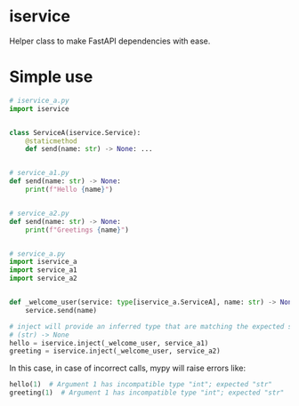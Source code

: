 # iservice

Helper class to make FastAPI dependencies with ease.

# Simple use

```python
# iservice_a.py
import iservice


class ServiceA(iservice.Service):
    @staticmethod
    def send(name: str) -> None: ...


# service_a1.py
def send(name: str) -> None:
    print(f"Hello {name}")


# service_a2.py
def send(name: str) -> None:
    print(f"Greetings {name}")


# service_a.py
import iservice_a
import service_a1
import service_a2


def _welcome_user(service: type[iservice_a.ServiceA], name: str) -> None:
    service.send(name)

# inject will provide an inferred type that are matching the expected signature
# (str) -> None
hello = iservice.inject(_welcome_user, service_a1)
greeting = iservice.inject(_welcome_user, service_a2)
```

In this case, in case of incorrect calls, mypy will raise errors like:

```python
hello(1)  # Argument 1 has incompatible type "int"; expected "str"
greeting(1)  # Argument 1 has incompatible type "int"; expected "str"
```
